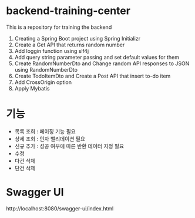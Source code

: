 # backend-training-center
This is a repository for training the backend

1. Creating a Spring Boot project using Spring Initializr
2. Create a Get API that returns random number
3. Add loggin function using slf4j
4. Add query string parameter passing and set default values for them
5. Create RandomNumberDto and Change random API responses to JSON using RandomNumberDto
6. Create TodoItemDto and Create a Post API that insert to-do item
7. Add CrossOrigin option
8. Apply Mybatis

# 기능
- 목록 조희 : 페이징 기능 필요
- 상세 조회 : 인자 밸리데이션 필요
- 신규 추가 : 성공 여부에 따른 반환 데이터 지정 필요
- 수정
- 다건 삭제
- 단건 삭제

# Swagger UI
http://localhost:8080/swagger-ui/index.html
